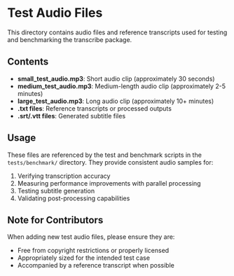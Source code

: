 # Test Audio Files

This directory contains audio files and reference transcripts used for testing and benchmarking the transcribe package.

## Contents

- **small_test_audio.mp3**: Short audio clip (approximately 30 seconds)
- **medium_test_audio.mp3**: Medium-length audio clip (approximately 2-5 minutes)
- **large_test_audio.mp3**: Long audio clip (approximately 10+ minutes)
- **.txt files**: Reference transcripts or processed outputs
- **.srt/.vtt files**: Generated subtitle files

## Usage

These files are referenced by the test and benchmark scripts in the `tests/benchmark/` directory. They provide consistent audio samples for:

1. Verifying transcription accuracy
2. Measuring performance improvements with parallel processing
3. Testing subtitle generation
4. Validating post-processing capabilities

## Note for Contributors

When adding new test audio files, please ensure they are:
- Free from copyright restrictions or properly licensed
- Appropriately sized for the intended test case
- Accompanied by a reference transcript when possible